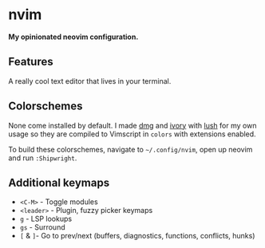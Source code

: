# nvim

**My opinionated neovim configuration.**

## Features

A really cool text editor that lives in your terminal.

## Colorschemes

None come installed by default. I made [dmg](https://github.com/mstcl/dmg) and
[ivory](https://github.com/mstcl/ivory) with
[lush](https://github.com/rktjmp/lush.nvim) for my own usage so they are
compiled to Vimscript in `colors` with extensions enabled.

To build these colorschemes, navigate to `~/.config/nvim`, open up neovim and
run `:Shipwright`.

## Additional keymaps

- `<C-M>` - Toggle modules
- `<leader>` - Plugin, fuzzy picker keymaps
- `g` - LSP lookups
- `gs` - Surround
- `[` & `]`- Go to prev/next (buffers, diagnostics, functions, conflicts, hunks)
